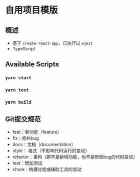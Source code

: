 # 自用项目模版

## 概述

- 基于 ``create-react-app``，已执行过 ``eject``
- TypeScript

## Available Scripts

### `yarn start`

### `yarn test`

### `yarn build`

## Git提交规范

- feat：新功能（feature）
- fix：修补bug
- docs：文档（documentation）
- style： 格式（不影响代码运行的变动）
- refactor：重构（即不是新增功能，也不是修改bug的代码变动）
- test：增加测试
- chore：构建过程或辅助工具的变动
